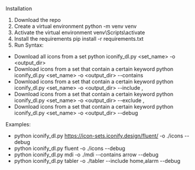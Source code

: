 Installation

1. Download the repo
2. Create a virtual environment
    python -m venv venv
3. Activate the virtual environment
    venv\Scripts\activate
4. Install the requirements
    pip install -r requirements.txt 
5. Run Syntax:
* Download all icons from a set
    python iconify_dl.py <set_name> -o <output_dir>
* Download icons from a set that contain a certain keyword
    python iconify_dl.py <set_name> -o <output_dir> --contains <keyword>
* Download icons from a set that contain a certain keyword
    python iconify_dl.py <set_name> -o <output_dir> --include <keyword1>,<keyword2>
* Download icons from a set that contain a certain keyword
    python iconify_dl.py <set_name> -o <output_dir> --exclude <keyword1>,<keyword2>
* Download icons from a set that contain a certain keyword
    python iconify_dl.py <set_name> -o <output_dir> --debug

Examples:
* python iconify_dl.py https://icon-sets.iconify.design/fluent/ -o ./icons --debug 
* python iconify_dl.py fluent -o ./icons --debug 
* python iconify_dl.py mdi -o ./mdi --contains arrow --debug 
* python iconify_dl.py tabler -o ./tabler --include home,alarm --debug
